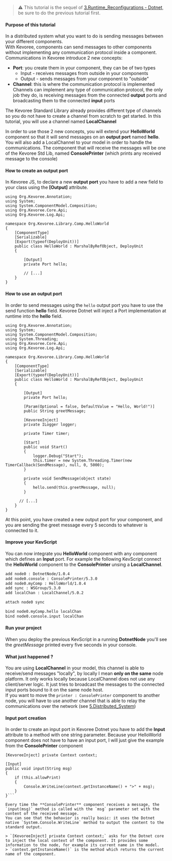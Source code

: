 > :warning: This tutorial is the sequel of [3.Runtime_Reconfigurations - Dotnet](https://github.com/HEADS-project/training/tree/master/2.Kevoree_Basics/3.Runtime_Reconfigurations/dotnet), be sure to do the previous tutorial first.  

#### Purpose of this tutorial
In a distributed system what you want to do is sending messages between your different components.  
With Kevoree, components can send messages to other components without implementing any communication protocol inside a component.  
Communications in Kevoree introduce 2 new concepts:
  - **Port**: you create them in your component, they can be of two types
    - Input - receives messages from outside in your components
    - Output - sends messages from your component to "outside"
  - **Channel**: this is where the communication protocol is implemented  
    Channels can implement any type of communication protocol, the only job they do, is receiving messages from the connected **output** ports and broadcasting them to the connected **input** ports

The Kevoree Standard Library already provides different type of channels so you do not have to create a channel from scratch to get started.
In this tutorial, you will use a channel named **LocalChannel**  

In order to use those 2 new concepts, you will extend your **HelloWorld** component so that it will send messages on an **output port** named **hello**.
You will also add a LocalChannel to your model in order to handle the communications.
The component that will receive the messages will be one of the Kevoree Std Lib, named **ConsolePrinter** (which prints any received message to the console)

#### How to create an output port
In Kevoree JS, to declare a new **output port** you have to add a new field to your class using the **[Output]** attribute.

```dotnet
using Org.Kevoree.Annotation;
using System;
using System.ComponentModel.Composition;
using Org.Kevoree.Core.Api;
using Org.Kevoree.Log.Api;

namespace Org.Kevoree.Library.Comp.HelloWorld
{
    [ComponentType]
    [Serializable]
    [Export(typeof(DeployUnit))]
    public class HelloWorld : MarshalByRefObject, DeployUnit
    {

        [Output]
        private Port hello;

        // [...]
    }
}
```

#### How to use an output port
In order to send messages using the `hello` output port you have to use the send function **hello** field. Kevoree Dotnet will inject a Port implementation at runtime into the **hello** field.

```dotnet
using Org.Kevoree.Annotation;
using System;
using System.ComponentModel.Composition;
using System.Threading;
using Org.Kevoree.Core.Api;
using Org.Kevoree.Log.Api;

namespace Org.Kevoree.Library.Comp.HelloWorld
{
    [ComponentType]
    [Serializable]
    [Export(typeof(DeployUnit))]
    public class HelloWorld : MarshalByRefObject, DeployUnit
    {

        [Output]
        private Port hello;

        [Param(Optional = false, DefaultValue = "Hello, World!")]
        public String greetMessage;

        [KevoreeInject]
        private ILogger logger;

        private Timer timer;

        [Start]
        public void Start()
        {
            logger.Debug("Start");
            this.timer = new System.Threading.Timer(new TimerCallback(SendMessage), null, 0, 5000);
        }

        private void SendMessage(object state)
        {
            hello.send(this.greetMessage, null);
        }

      // [...]
    }
}

```

At this point, you have created a new output port for your component,
and you are sending the greet message every 5 seconds to whatever is connected to it.

#### Improve your KevScript
You can now integrate you **HelloWorld** component with any component which defines an **Input** port.
For example the following KevScript connect the **HelloWorld** component to the **ConsolePrinter** unsing a **LocalChannel**.

```txt
add node0 : DotnetNode/1.0.4
add node0.console : ConsolePrinter/5.3.0
add node0.myComp : HelloWorld/1.0.4
add sync : WSGroup/5.3.0
add localChan : LocalChannel/5.0.2

attach node0 sync

bind node0.myComp.hello localChan
bind node0.console.input localChan
```

#### Run your project
When you deploy the previous KevScript in a running **DotnetNode** you'll see the *greetMessage* printed every five seconds in your console.

#### What just happened ?
You are using **LocalChannel** in your model, this channel is able to receive/send messages "locally", by locally I mean **only on the same** node platform.
It only works locally because LocalChannel does not use any client/server logic. It just tries to broadcast the messages to the connected input ports bound to it on the same node host.  
If you want to move the `printer : ConsolePrinter` component to another node, you will have to use another channel that is able to relay the communications over the network (see [5.Distributed_System](https://github.com/HEADS-project/training/tree/master/2.Kevoree_Basics/5.Distributed_System))  

#### Input port creation
In order to create an input port in Kevoree Dotnet you have to add the **Input** attribute to a method with one string parameter.
Because your HelloWorld component does not have to have an input port, I will just give the example from the **ConsolePrinter** component

```dotnet
[KevoreeInject] private Context context;

[Input]
public void input(String msg)
{
    if (this.allowPrint)
    {
        Console.WriteLine(context.getInstanceName() + ">" + msg);
    }
}```

Every time the **ConsolePrinter** component receives a message, the `input(msg)` method is called with the `msg` parameter set with the content of the received message.  
You can see that the behavior is really basic: it uses the Dotnet native `System.Console.WriteLine` method to output the content to the standard output.

> `[KevoreeInject] private Context context;` asks for the Dotnet core to inject the local context of the component. It provides some information to the node, for example its current name in the model.
> `context.getInstanceName()` is the method which returns the current name of the component.
